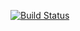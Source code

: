 [![Build Status](https://ci.consulo.io/job/consulo-soy/badge/icon)](https://ci.consulo.io/job/consulo-soy/)
